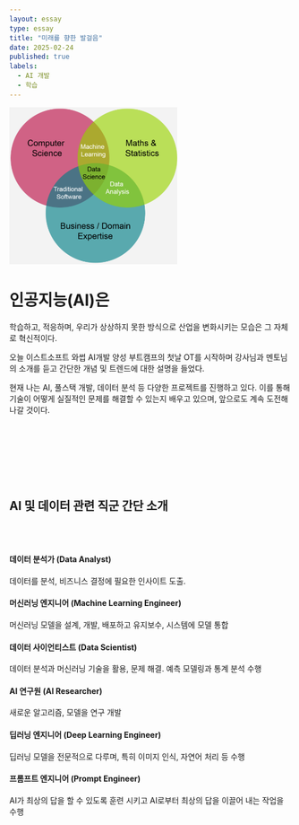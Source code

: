 ```yaml
---
layout: essay
type: essay
title: "미래를 향한 발걸음"
date: 2025-02-24
published: true
labels:
  - AI 개발
  - 학습
---
```


<img width="300px" class="rounded float-start pe-4" src="../img/stepping/datascience.png">

# 인공지능(AI)은
 학습하고, 적응하며, 우리가 상상하지 못한 방식으로 산업을 변화시키는 모습은 그 자체로 혁신적이다. 

오늘 이스트소프트 와썹 AI개발 양성 부트캠프의 첫날 OT를 시작하며
강사님과 멘토님의 소개를 듣고 간단한 개념 및 트렌드에 대한 설명을 들었다.

현재 나는 AI, 풀스택 개발, 데이터 분석 등 다양한 프로젝트를 진행하고 있다.
이를 통해 기술이 어떻게 실질적인 문제를 해결할 수 있는지 배우고 있으며, 앞으로도 계속 도전해 나갈 것이다.

<br/><br/><br/><br/><br/><br/>

## AI 및 데이터 관련 직군 간단 소개
<br/><br/>

#### 데이터 분석가 (Data Analyst)
데이터를 분석, 비즈니스 결정에 필요한 인사이트 도출.

#### 머신러닝 엔지니어 (Machine Learning Engineer)
머신러닝 모델을 설계, 개발, 배포하고 유지보수, 시스템에 모델 통합

#### 데이터 사이언티스트 (Data Scientist)
데이터 분석과 머신러닝 기술을 활용, 문제 해결. 예측 모델링과 통계 분석 수행

#### AI 연구원 (AI Researcher)
새로운 알고리즘, 모델을 연구 개발

#### 딥러닝 엔지니어 (Deep Learning Engineer)
딥러닝 모델을 전문적으로 다루며, 특히 이미지 인식, 자연어 처리 등 수행

#### 프롬프트 엔지니어 (Prompt Engineer)
AI가 최상의 답을 할 수 있도록 훈련 시키고 AI로부터 최상의 답을 이끌어 내는 작업을 수행